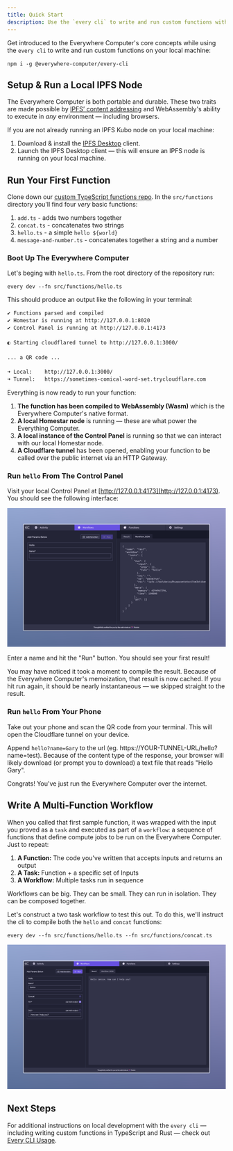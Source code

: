 ```yaml
---
title: Quick Start
description: Use the `every cli` to write and run custom functions within 5 minutes.
---
```


Get introduced to the Everywhere Computer's core concepts while using the `every cli` to write and run custom functions on your local machine:

```shell
npm i -g @everywhere-computer/every-cli
```

## Setup & Run a Local IPFS Node

The Everywhere Computer is both portable and durable. These two traits are made possible by [IPFS’ content addressing](https://fission.codes/blog/content-addressing-what-it-is-and-how-it-works/) and WebAssembly's ability to execute in _any_ environment — including browsers.

If you are not already running an IPFS Kubo node on your local machine:
1. Download & install the [IPFS Desktop](https://docs.ipfs.tech/install/ipfs-desktop/) client.
2. Launch the IPFS Desktop client — this will ensure an IPFS node is running on your local machine.

## Run Your First Function

Clone down our [custom TypeScript functions repo](https://github.com/everywhere-computer/custom-homestar-functions-ts). In the `src/functions` directory you'll find four *very* basic functions:
1. `add.ts` - adds two numbers together
2. `concat.ts` - concatenates two strings
3. `hello.ts` - a simple `hello ${world}`
4. `message-and-number.ts` - concatenates together a string and a number

### Boot Up The Everywhere Computer

Let's beging with `hello.ts`. From the root directory of the repository run:

```shell
every dev --fn src/functions/hello.ts
```

This should produce an output like the following in your terminal:
```bash
✔ Functions parsed and compiled
✔ Homestar is running at http://127.0.0.1:8020
✔ Control Panel is running at http://127.0.0.1:4173

◐ Starting cloudflared tunnel to http://127.0.0.1:3000/                                                                                                    

... a QR code ...

➜ Local:    http://127.0.0.1:3000/
➜ Tunnel:   https://sometimes-comical-word-set.trycloudflare.com
```

Everything is now ready to run your function:
1. **The function has been compiled to WebAssembly (Wasm)** which is the Everywhere Computer's native format.
2. **A local Homestar node** is running — these are what power the Everything Computer.
3. **A local instance of the Control Panel** is running so that we can interact with our local Homestar node.
4. **A Cloudflare tunnel** has been opened, enabling your function to be called over the public internet via an HTTP Gateway.

### Run `hello` From The Control Panel

Visit your local Control Panel at [http://127.0.0.1:4173](http://127.0.0.1:4173). You should see the following interface:

![The Control Panel](./assets/quickstart-1.jpg)

Enter a name and hit the "Run" button. You should see your first result!

You may have noticed it took a moment to compile the result. Because of the Everywhere Computer's memoization, that result is now cached. If you hit run again, it should be nearly instantaneous — we skipped straight to the result.

### Run `hello` From Your Phone

Take out your phone and scan the QR code from your terminal. This will open the Cloudflare tunnel on your device.

Append `hello?name=Gary` to the url (eg. https://YOUR-TUNNEL-URL/hello?name=test). Because of the content type of the response, your browser will likely download (or prompt you to download) a text file that reads "Hello Gary".

Congrats! You've just run the Everywhere Computer over the internet.

## Write A Multi-Function Workflow

When you called that first sample function, it was wrapped with the input you proved as a `task` and executed as part of a `workflow`: a sequence of functions that define compute jobs to be run on the Everywhere Computer. Just to repeat:

1. **A Function:** The code you've written that accepts inputs and returns an output
2. **A Task:** Function + a specific set of Inputs
3. **A Workflow:** Multiple tasks run in sequence

Workflows can be big. They can be small. They can run in isolation. They can be composed together.

Let's construct a two task workflow to test this out. To do this, we'll instruct the cli to compile both the `hello` and `concat` functions:

```shell
every dev --fn src/functions/hello.ts --fn src/functions/concat.ts
```

![A Multi-Function Workflow](./assets/quickstart-2.jpg)

## Next Steps

For additional instructions on local development with the `every cli` — including writing custom functions in TypeScript and Rust — check out [Every CLI Usage](/everycli/local-dev).